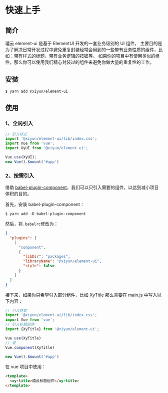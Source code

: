 # 快速上手

## 简介

禧云 element-ui 是基于 ElementUI 开发的一套业务级别的 UI 组件，
主要目的是为了解决日常开发过程中避免重复封装经常会用到的一些带有业务性质的组件，比如：带有样式的标题，带有业务逻辑的按钮等。
如果你的项目中有使用类似的组件，那么你可以使用我们精心封装过的组件来避免你做大量的重复性的工作。

## 安装
```
$ yarn add @xiyun/element-ui
```

## 使用

### 1、全局引入

```js
// 引入样式
import '@xiyun/element-ui/lib/index.css';
import Vue from 'vue';
import XyUI from '@xiyun/element-ui';

Vue.use(XyUI);
new Vue().$mount('#app')
```

### 2、按需引入

借助 [babel-plugin-component](https://github.com/ElementUI/babel-plugin-component)，我们可以只引入需要的组件，以达到减小项目体积的目的。

首先，安装 babel-plugin-component：

```shell
$ yarn add -D babel-plugin-component
```

然后，将`.babelrc`修改为：

```json
{
  "plugins": [
    [
      "component",
      {
        "libDir": "packages",
        "libraryName": "@xiyun/element-ui",
        "style": false
      }
    ]
  ]
}
```

接下来，如果你只希望引入部分组件，比如 XyTitle 那么需要在 main.js 中写入以下内容：

```js
// 引入样式
import '@xiyun/element-ui/lib/index.css';
import Vue from 'vue';
// 引入标题组件
import {XyTitle} from '@xiyun/element-ui';

Vue.use(XyTitle)
// 或
Vue.component(XyTitle)

new Vue().$mount('#app')
```

在 vue 项目中使用：

```html
<template>
  <xy-title>禧云标题组件</xy-title>
</template>
```
